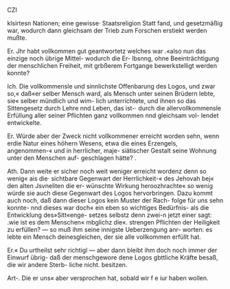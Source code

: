 CZI

klsirtesn Nationen; eine gewisse· Staatsreligion Statt fand,
und gesetzmäßig war, wodurch dann gleichsam der Trieb
zum Forschen erstiekt werden mußte.

Er. Jhr habt vollkommen gut geantwortetz welches war
.«also nun das einzige noch übrige Mittel- wodurch die Er-
lbsnng, ohne Beeinträchtigung der menschlichen Freiheit, mit
grbßerem Fortgange bewerkstelligt werden konnte?

Ich. Die vollkommensle und sinnlichste Offenbarung des
Logos, und zwar so,« daß«er selber Mensch ward, als Mensch
unter seinen Brüdern lebte, sie« selber mündlich und wim-
lich unterrichtete, und ihnen so das Sittengesetz durch Lehre
nnd Leben, das ist-· durch die allervollkommensle Erfüllung
aller seiner Pflichten ganz vollkommen nnd gleichsam vol-
lendet entwickelte.

Er. Würde aber der Zweck nicht vollkommener erreicht
worden sehn, wenn erdie Natur eines höhern Wesens, etwa
die eines Erzengels, angenommen-« und in herrlicher, maje-
siätischer Gestalt seine Wohnung unter den Menschen auf-
geschlagen hätte? .

Ath. Dann weite er sicher noch weit weniger erreicht
wordenz denn so wenig« ais die· sichtbare Gegenwart der
Herrlichkeit-« des Jehovah bej« den alten Jsvneliten die er-
wünschte Wirkung heroozhrachte« so wenig würde sie auch
diese Gegenwart des Logos hervorbringen. Dazu kommt
auch noch, daß dann dieser Logos kein Muster der Rach-
folge für uns sehn konnte- nnd dieses war doch« ein eben
so wichtiges Bedürfnis- als die Entwicklung des»Sitt«enge-
setzes selbstz denn zwei-n jetzt einer sagt: .wie ist es dem
Menschen« mbglichz die«. strengen Pflichten der Heiligkeit zu
erfüllen? — so muß ihm seine innigste Ueberzengung anr-
worten: es lebte ein Mensch deinesgleichen, der sie alle
vollkommen erfüllt hat.

Er.« Du urtheilst sehr richtigl — aber dann bleibt ihm
doch noch immer der Einwurf übrig- daß der menschgewore
dene Logos gbttliche Kräfte besaß, die wir andere Sterb-
liche nicht. besitzen.

Art-. Die er uns« aber versprochen hat, sobald wir f e
iur haben wollen.

